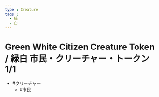 ```yaml
---
type : Creature
tags : 
  - 緑
  - 白
---
```

# Green White Citizen Creature Token / 緑白 市民・クリーチャー・トークン 1/1

* #クリーチャー
  * #市民
